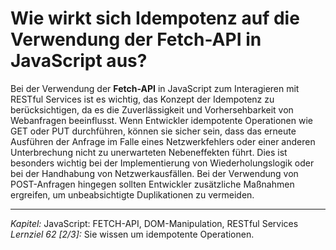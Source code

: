 # Wie wirkt sich Idempotenz auf die Verwendung der Fetch-API in JavaScript aus?

Bei der Verwendung der **Fetch-API** in JavaScript zum Interagieren mit RESTful Services ist es wichtig, das Konzept der Idempotenz zu berücksichtigen, da es die Zuverlässigkeit und Vorhersehbarkeit von Webanfragen beeinflusst. Wenn Entwickler idempotente Operationen wie GET oder PUT durchführen, können sie sicher sein, dass das erneute Ausführen der Anfrage im Falle eines Netzwerkfehlers oder einer anderen Unterbrechung nicht zu unerwarteten Nebeneffekten führt. Dies ist besonders wichtig bei der Implementierung von Wiederholungslogik oder bei der Handhabung von Netzwerkausfällen. Bei der Verwendung von POST-Anfragen hingegen sollten Entwickler zusätzliche Maßnahmen ergreifen, um unbeabsichtigte Duplikationen zu vermeiden.

---

_Kapitel:_ JavaScript: FETCH-API, DOM-Manipulation, RESTful Services
_Lernziel 62 \[2/3\]:_ Sie wissen um idempotente Operationen.

